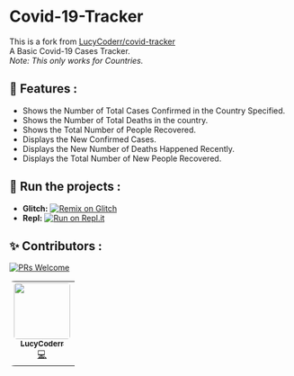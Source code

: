 # Covid-19-Tracker

This is a fork from [LucyCoderr/covid-tracker](https://github.com/LucyCoderr/covid-tracker)  
A Basic Covid-19 Cases Tracker.  
 *Note: This only works for Countries.*


## 📝 Features :
* Shows the Number of Total Cases Confirmed in the Country Specified.
* Shows the Number of Total Deaths in the country.
* Shows the Total Number of People Recovered.
* Displays the New Confirmed Cases. 
* Displays the New Number of Deaths Happened Recently.
* Displays the Total Number of New People Recovered.

## 💨 Run the projects :
 * **Glitch:** [![Remix on Glitch](https://cdn.glitch.com/2703baf2-b643-4da7-ab91-7ee2a2d00b5b%2Fremix-button.svg)](https://glitch.com/edit/#!/import/github/LucyCoderr/covid-tracker)
* **Repl:** [![Run on Repl.it](https://repl.it/badge/github/LucyCoderr/Covid-19-Tracker)](https://repl.it/github/LucyCoderr/covid-tracker)

## ✨ Contributors :
[![PRs Welcome](https://img.shields.io/badge/PRs-welcome-brightgreen.svg?style=flat-square)](https://github.com/LucyCoderr/covid-tracker)&nbsp;


<!-- ALL-CONTRIBUTORS-LIST:START - Do not remove or modify this section -->
<!-- prettier-ignore-start -->
<!-- markdownlint-disable -->

<table style="border-radius: 2%;">
  <tr>
     <td align="center"><a href="https://github.com/LucyCoderr"><img src="https://avatars0.githubusercontent.com/u/51528076?s=460&u=d1e28ca661a14f0b3428cc07dd410f36f891966b&v=4" width="100px;" alt="" style="border-radius: 5%;"/><br /><sub><b>LucyCoderr</b></sub></a><br /><a href="https://github.com/houseofgeeks/hg/commits?author=LucyCoderr" title="Code">💻</a></td>
  </tr>
</table>

<!-- markdownlint-enable -->
<!-- prettier-ignore-end -->
<!-- ALL-CONTRIBUTORS-LIST:END -->
